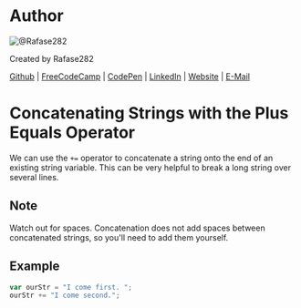 # Author
![@Rafase282](https://avatars0.githubusercontent.com/Rafase282?&s=128)

Created by Rafase282

[Github](https://github.com/Rafase282) | [FreeCodeCamp](http://www.freecodecamp.com/rafase282) | [CodePen](http://codepen.io/Rafase282/) | [LinkedIn](https://www.linkedin.com/in/rafase282) | [Website](https://rafase282.github.io/) | [E-Mail](mailto:rafase282@gmail.com)

# Concatenating Strings with the Plus Equals Operator
We can use the `+=` operator to concatenate a string onto the end of an existing string variable. This can be very helpful to break a long string over several lines.

## Note
Watch out for spaces. Concatenation does not add spaces between concatenated strings, so you'll need to add them yourself.

## Example

```js
var ourStr = "I come first. ";
ourStr += "I come second.";
```
